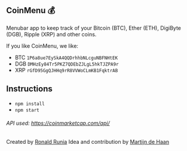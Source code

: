 ## CoinMenu :moneybag:

Menubar app to keep track of your Bitcoin (BTC), Ether (ETH), DigiByte (DGB), Ripple (XRP) and other coins.

If you like CoinMenu, we like:

- BTC `1P6a8ue7EySkA4QQDrhhbNLcguNBFNHtEK`
- DGB `DMHzEy84Tr5PKZ7QDEbZJLgL5hkTJZPA9r`
- XRP `rGfD95GgQJHHq9rR8VVWoCLmKB1FqktrAB`

## Instructions

- `npm install`
- `npm start`

###### API used: https://coinmarketcap.com/api/  

Created by [Ronald Runia](https://github.com/RonaldR)
Idea and contribution by [Martijn de Haan](https://github.com/martijndeh)

